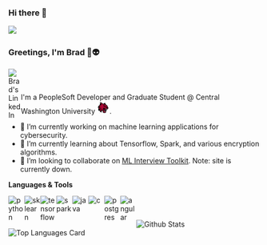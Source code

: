 ### Hi there 👋

<!--
**dbtutor/dbtutor** is a ✨ _special_ ✨ repository because its `README.md` (this file) appears on your GitHub profile.

Here are some ideas to get you started:

- 🔭 I’m currently working on ...
- 🌱 I’m currently learning ...
- 👯 I’m looking to collaborate on ...
- 🤔 I’m looking for help with ...
- 💬 Ask me about ...
- 📫 How to reach me: ...
- 😄 Pronouns: ...
- ⚡ Fun fact: ...
-->


<img src="assets/title.svg">

### Greetings, I'm Brad 👋👽

<a href="https://www.linkedin.com/in/bareeves/">
  <img align="left" alt="Brad's LinkedIn" width="25px" src="assets/linkedin.svg" />
</a>

<br />
<br />

I'm a PeopleSoft Developer and Graduate Student @ Central Washington University <img alt="Wildcat Logo" width="25px" src="https://raw.githubusercontent.com/reevesba/reevesba/master/assets/cwu.png"/>.

- 🔭 I’m currently working on machine learning applications for cybersecurity.
- 🌱 I’m currently learning about Tensorflow, Spark, and various encryption algorithms.
- 👯 I’m looking to collaborate on [ML Interview Toolkit](https://github.com/reevesba/mlit). Note: site is currently down. 

**Languages & Tools**

<img align="left" alt="python" width="32px" src="assets/python.svg" />
<img align="left" alt="sklearn" width="32px" src="assets/sklearn.svg" />
<img align="left" alt="tensorflow" width="32px" src="assets/tensorflow.svg" />
<img align="left" alt="spark" width="32px" src="assets/spark.svg" />
<img align="left" alt="java" width="32px" src="assets/java.svg" />
<img align="left" alt="c" width="32px" src="assets/c.svg" />
<img align="left" alt="postgres" width="32px" src="assets/postgresql.svg" />
<img align="left" alt="angular" width="32px" src="assets/angular.svg" />

<br />
<br />

![Github Stats](https://github-readme-stats.vercel.app/api?username=reevesba&theme=darcula&show_icons=true&count_private=true)
![Top Languages Card](https://github-readme-stats.vercel.app/api/top-langs/?username=reevesba&theme=darcula&layout=compact&langs_count=8)

<!--
**reevesba/reevesba** is a ✨ _special_ ✨ repository because its `README.md` (this file) appears on your GitHub profile.

Here are some ideas to get you started:

- 🔭 I’m currently working on ...
- 🌱 I’m currently learning ...
- 👯 I’m looking to collaborate on ...
- 🤔 I’m looking for help with ...
- 💬 Ask me about ...
- 📫 How to reach me: ...
- 😄 Pronouns: ...
- ⚡ Fun fact: ...
-->
